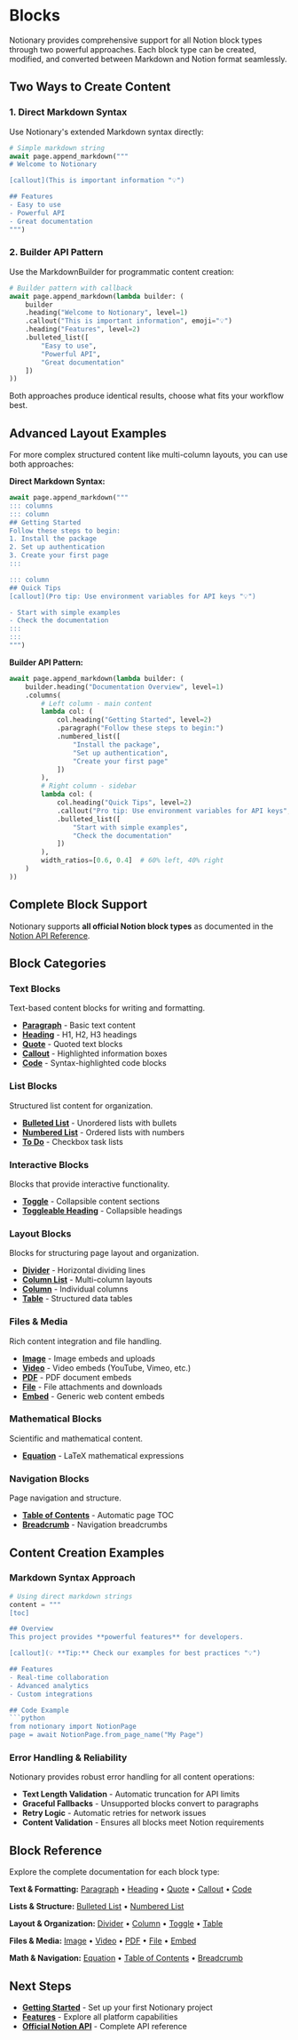 # Blocks

Notionary provides comprehensive support for all Notion block types through two powerful approaches. Each block type can be created, modified, and converted between Markdown and Notion format seamlessly.

## Two Ways to Create Content

### 1. Direct Markdown Syntax

Use Notionary's extended Markdown syntax directly:

```python
# Simple markdown string
await page.append_markdown("""
# Welcome to Notionary

[callout](This is important information "💡")

## Features
- Easy to use
- Powerful API
- Great documentation
""")
```

### 2. Builder API Pattern

Use the MarkdownBuilder for programmatic content creation:

```python
# Builder pattern with callback
await page.append_markdown(lambda builder: (
    builder
    .heading("Welcome to Notionary", level=1)
    .callout("This is important information", emoji="💡")
    .heading("Features", level=2)
    .bulleted_list([
        "Easy to use",
        "Powerful API",
        "Great documentation"
    ])
))
```

Both approaches produce identical results, choose what fits your workflow best.

## Advanced Layout Examples

For more complex structured content like multi-column layouts, you can use both approaches:

**Direct Markdown Syntax:**

```python
await page.append_markdown("""
::: columns
::: column
## Getting Started
Follow these steps to begin:
1. Install the package
2. Set up authentication
3. Create your first page
:::

::: column
## Quick Tips
[callout](Pro tip: Use environment variables for API keys "💡")

- Start with simple examples
- Check the documentation
:::
:::
""")
```

**Builder API Pattern:**

```python
await page.append_markdown(lambda builder: (
    builder.heading("Documentation Overview", level=1)
    .columns(
        # Left column - main content
        lambda col: (
            col.heading("Getting Started", level=2)
            .paragraph("Follow these steps to begin:")
            .numbered_list([
                "Install the package",
                "Set up authentication",
                "Create your first page"
            ])
        ),
        # Right column - sidebar
        lambda col: (
            col.heading("Quick Tips", level=2)
            .callout("Pro tip: Use environment variables for API keys", "💡")
            .bulleted_list([
                "Start with simple examples",
                "Check the documentation"
            ])
        ),
        width_ratios=[0.6, 0.4]  # 60% left, 40% right
    )
))
```

## Complete Block Support

Notionary supports **all official Notion block types** as documented in the [Notion API Reference](https://developers.notion.com/reference/block).

## Block Categories

### Text Blocks

Text-based content blocks for writing and formatting.

- **[Paragraph](blocks/paragraph.md)** - Basic text content
- **[Heading](blocks/heading.md)** - H1, H2, H3 headings
- **[Quote](blocks/quote.md)** - Quoted text blocks
- **[Callout](blocks/callout.md)** - Highlighted information boxes
- **[Code](blocks/code.md)** - Syntax-highlighted code blocks

### List Blocks

Structured list content for organization.

- **[Bulleted List](blocks/bulleted-list.md)** - Unordered lists with bullets
- **[Numbered List](blocks/numbered-list.md)** - Ordered lists with numbers
- **[To Do](blocks/todo.md)** - Checkbox task lists

### Interactive Blocks

Blocks that provide interactive functionality.

- **[Toggle](blocks/toggle.md)** - Collapsible content sections
- **[Toggleable Heading](blocks/toggleable-heading.md)** - Collapsible headings

### Layout Blocks

Blocks for structuring page layout and organization.

- **[Divider](blocks/divider.md)** - Horizontal dividing lines
- **[Column List](blocks/column-list.md)** - Multi-column layouts
- **[Column](blocks/column.md)** - Individual columns
- **[Table](blocks/table.md)** - Structured data tables

### Files & Media

Rich content integration and file handling.

- **[Image](blocks/image.md)** - Image embeds and uploads
- **[Video](blocks/video.md)** - Video embeds (YouTube, Vimeo, etc.)
- **[PDF](blocks/pdf.md)** - PDF document embeds
- **[File](blocks/file.md)** - File attachments and downloads
- **[Embed](blocks/embed.md)** - Generic web content embeds

### Mathematical Blocks

Scientific and mathematical content.

- **[Equation](blocks/equation.md)** - LaTeX mathematical expressions

### Navigation Blocks

Page navigation and structure.

- **[Table of Contents](blocks/table-of-contents.md)** - Automatic page TOC
- **[Breadcrumb](blocks/breadcrumb.md)** - Navigation breadcrumbs

## Content Creation Examples

### Markdown Syntax Approach

````python
# Using direct markdown strings
content = """
[toc]

## Overview
This project provides **powerful features** for developers.

[callout](💡 **Tip:** Check our examples for best practices "💡")

## Features
- Real-time collaboration
- Advanced analytics
- Custom integrations

## Code Example
```python
from notionary import NotionPage
page = await NotionPage.from_page_name("My Page")
````

### Error Handling & Reliability

Notionary provides robust error handling for all content operations:

- **Text Length Validation** - Automatic truncation for API limits
- **Graceful Fallbacks** - Unsupported blocks convert to paragraphs
- **Retry Logic** - Automatic retries for network issues
- **Content Validation** - Ensures all blocks meet Notion requirements

## Block Reference

Explore the complete documentation for each block type:

**Text & Formatting:** [Paragraph](blocks/paragraph.md) • [Heading](blocks/heading.md) • [Quote](blocks/quote.md) • [Callout](blocks/callout.md) • [Code](blocks/code.md)

**Lists & Structure:** [Bulleted List](blocks/bulleted_list.md) • [Numbered List](blocks/numbered_list.md)

**Layout & Organization:** [Divider](blocks/divider.md) • [Column](blocks/column.md) • [Toggle](blocks/toggle.md) • [Table](blocks/table.md)

**Files & Media:** [Image](blocks/image.md) • [Video](blocks/video.md) • [PDF](blocks/pdf.md) • [File](blocks/file.md) • [Embed](blocks/embed.md)

**Math & Navigation:** [Equation](blocks/equation.md) • [Table of Contents](blocks/table_of_contents.md) • [Breadcrumb](blocks/breadcrumb.md)

## Next Steps

- **[Getting Started](getting-started.md)** - Set up your first Notionary project
- **[Features](features.md)** - Explore all platform capabilities
- **[Official Notion API](https://developers.notion.com/reference/block)** - Complete API reference
